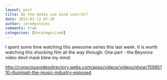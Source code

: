 ```yaml
---
layout: post
title: Do the media use mind control?
date: 2013-01-12 07:39
author: jeremystocks
comments: true
categories: [Uncategorized]
---
```

I spent some time watching this awesome series this last week. It is worth watching this shocking film all the way through. One part - the Beyonce video devil mask blew my mind:


<a href="http://consciousvideodirectory.webs.com/apps/videos/videos/show/15985110-illuminati-the-music-industry-exposed">http://consciousvideodirectory.webs.com/apps/videos/videos/show/15985110-illuminati-the-music-industry-exposed</a>
